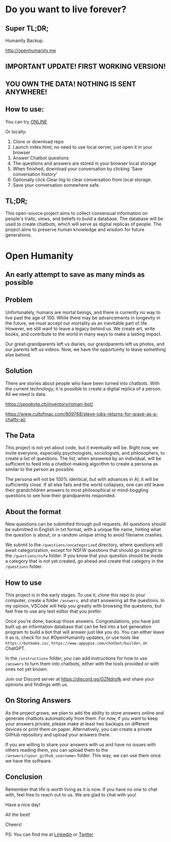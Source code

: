 # Do you want to live forever?

## Super TL;DR;
Humanity Backup.

http://openhumanity.me

## IMPORTANT UPDATE! FIRST WORKING VERSION!
## YOU OWN THE DATA! NOTHING IS SENT ANYWHERE!

## How to use:

You can try [ONLINE](https://gogolian.github.io/open-humanity/)

Or locally:
1. Clone or download repo
2. Launch index.html, no need to use local server, just open it in your browser
3. Answer Chatbot questions
4. The questions and answers are stored in your browser local storage
5. When finished, download your conversation by clicking 'Save conversation history'
6. Optionally click Clear log to clear conversation from local storage.
7. Save your conversation somewhere safe.


## TL;DR;
This open-source project aims to collect consensual information on people's traits, views, and beliefs to build a database. The database will be used to create chatbots, which will serve as digital replicas of people. The project aims to preserve human knowledge and wisdom for future generations.
#

# Open Humanity
## An early attempt to save as many minds as possible

## Problem
Unfortunately, humans are mortal beings, and there is currently no way to live past the age of 100. While there may be advancements in longevity in the future, we must accept our mortality as an inevitable part of life. However, we still want to leave a legacy behind us. We create art, write books, and contribute to the world in many ways to make a lasting impact.

Our great-grandparents left us diaries, our grandparents left us photos, and our parents left us videos. Now, we have the opportunity to leave something else behind.

## Solution

There are stories about people who have been turned into chatbots. With the current technology, it is possible to create a digital replica of a person. All we need is data.

https://spookyte.ch/inventory/roman-bot/

https://www.cultofmac.com/809768/steve-jobs-returns-for-grave-as-a-chatty-ai/


## The Data

This project is not yet about code, but it eventually will be. Right now, we invite everyone, especially psychologists, sociologists, and philosophers, to create a list of questions. The list, when answered by an individual, will be sufficient to feed into a chatbot-making algorithm to create a persona as similar to the person as possible.

The persona will not be 100% identical, but with advances in AI, it will be sufficiently close. If all else fails and the world collapses, one can still leave their grandchildren answers to most philosophical or mind-boggling questions to see how their grandparents responded.

## About the format

New questions can be submitted through pull requests. All questions should be submitted in English in txt format, with a unique file name, hinting what the question is about, or a random unique string to avoid filename crashes.

We submit to the `/questions/uncategorized` directory, where questions will await categorization, except for NSFW questions that should go straight to the `/questions/nsfw` folder. If you know that your question should be inside a category that is not yet created, go ahead and create that category in the `/questions` folder.

## How to use

This project is in the early stages. To use it, clone this repo to your computer, create a folder `/answers`, and start answering all the questions. In my opinion, VSCode will help you greatly with browsing the questions, but feel free to use any text editor that you prefer.

Once you're done, backup those answers. Congratulations, you have just built up an information database that can be fed into a bot generation program to build a bot that will answer just like you do. You can either leave it as is, check for our #OpenHumanity updates, or use tools like `https://botmake.io/`, `https://www.appypie.com/chatbot/builder`, or ChatGPT.

In the `/instructions` folder, you can add instructions for how to use `/answers` to turn them into chatbots, either with the tools provided or with ones not yet known.

Join our Discord server at https://discord.gg/GZNdrpfk and share your opinions and findings with us.

## On Storing Answers

As the project grows, we plan to add the ability to store answers online and generate chatbots automatically from them. For now, if you want to keep your answers private, please make at least two backups on different devices or print them on paper. Alternatively, you can create a private GitHub repository and upload your answers there.

If you are willing to share your answers with us and have no issues with others reading them, you can upload them to the `/answers/<your_github_username>` folder. This way, we can use them once we have the software.

## Conclusion

Remember that life is worth living as it is now. If you have no one to chat with, feel free to reach out to us. We are glad to chat with you!

Have a nice day!

All the best!

Cheers!

PS: You can find me at [Linkedin](https://www.linkedin.com/in/kamil-wezyk/) or [Twitter](https://twitter.com/gogoliansnake)
